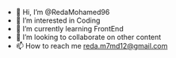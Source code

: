 - 👋 Hi, I’m @RedaMohamed96
- 👀 I’m interested in Coding
- 🌱 I’m currently learning FrontEnd 
- 💞️ I’m looking to collaborate on other content
- 📫 How to reach me reda.m7md12@gmail.com

<!---
RedaMohamed96/RedaMohamed96 is a ✨ special ✨ repository because its `README.md` (this file) appears on your GitHub profile.
You can click the Preview link to take a look at your changes.
--->
